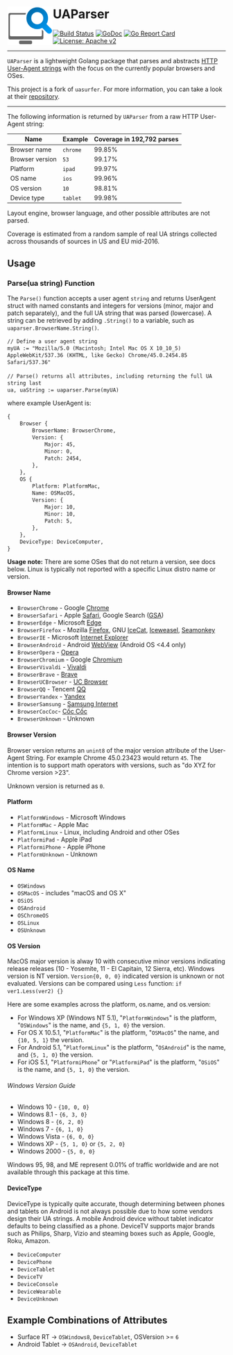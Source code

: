 # <img src="https://raw.githubusercontent.com/Kiuryy/uaparser/master/__asset/logo-small.png" height="88" align="left" /> UAParser

[![Build Status](https://travis-ci.com/Kiuryy/uaparser.svg?branch=master)](https://travis-ci.org/Kiuryy/uaparser)
[![GoDoc](https://godoc.org/github.com/Kiuryy/uaparser?status.svg)](https://godoc.org/github.com/Kiuryy/uaparser)
[![Go Report Card](https://goreportcard.com/badge/github.com/Kiuryy/uaparser)](https://goreportcard.com/report/github.com/Kiuryy/uaparser)
[![License: Apache v2](https://img.shields.io/badge/License-Apache%20v2-lightgray.svg)](https://www.apache.org/licenses/LICENSE-2.0)

---

`UAParser` is a lightweight Golang package that parses and abstracts [HTTP User-Agent strings](https://en.wikipedia.org/wiki/User_agent) with the focus on the currently popular browsers and OSes.

This project is a fork of `uasurfer`. For more information, you can take a look at their [repository](https://github.com/avct/uasurfer).

---

The following information is returned by `UAParser` from a raw HTTP User-Agent string:

| Name           | Example | Coverage in 192,792 parses |
|----------------|---------|--------------------------------|
| Browser name    | `chrome` | 99.85%                         |
| Browser version | `53` | 99.17%                         |
| Platform       | `ipad`  | 99.97%                         |
| OS name         | `ios`  | 99.96%                         |
| OS version      | `10`   | 98.81%                         |
| Device type    |  `tablet` | 99.98%                         |

Layout engine, browser language, and other possible attributes are not parsed.

Coverage is estimated from a random sample of real UA strings collected across thousands of sources in US and EU mid-2016.

## Usage

### Parse(ua string) Function

The `Parse()` function accepts a user agent `string` and returns UserAgent struct with named constants and integers for versions (minor, major and patch separately), and the full UA string that was parsed (lowercase). A string can be retrieved by adding `.String()` to a variable, such as `uaparser.BrowserName.String()`.

```
// Define a user agent string
myUA := "Mozilla/5.0 (Macintosh; Intel Mac OS X 10_10_5) AppleWebKit/537.36 (KHTML, like Gecko) Chrome/45.0.2454.85 Safari/537.36"

// Parse() returns all attributes, including returning the full UA string last
ua, uaString := uaparser.Parse(myUA)
```

where example UserAgent is:
```
{
    Browser {
        BrowserName: BrowserChrome,
        Version: {
            Major: 45,
            Minor: 0,
            Patch: 2454,
        },
    },
    OS {
        Platform: PlatformMac,
        Name: OSMacOS,
        Version: {
            Major: 10,
            Minor: 10,
            Patch: 5,
        },
    },
    DeviceType: DeviceComputer,
}
```

**Usage note:** There are some OSes that do not return a version, see docs below. Linux is typically not reported with a specific Linux distro name or version.

#### Browser Name
* `BrowserChrome` - Google [Chrome](https://en.wikipedia.org/wiki/Google_Chrome)
* `BrowserSafari` - Apple [Safari](https://en.wikipedia.org/wiki/Safari_(web_browser)), Google Search ([GSA](https://itunes.apple.com/us/app/google/id284815942))
* `BrowserEdge` - Microsoft [Edge](https://en.wikipedia.org/wiki/Microsoft_Edge)
* `BrowserFirefox` - Mozilla [Firefox](https://en.wikipedia.org/wiki/Firefox), GNU [IceCat](https://en.wikipedia.org/wiki/GNU_IceCat), [Iceweasel](https://en.wikipedia.org/wiki/Mozilla_Corporation_software_rebranded_by_the_Debian_project#Iceweasel), [Seamonkey](https://en.wikipedia.org/wiki/SeaMonkey)
* `BrowserIE` - Microsoft [Internet Explorer](https://en.wikipedia.org/wiki/Internet_Explorer)
* `BrowserAndroid` - Android [WebView](https://developer.chrome.com/multidevice/webview/overview) (Android OS <4.4 only)
* `BrowserOpera` - [Opera](https://en.wikipedia.org/wiki/Opera_(web_browser))
* `BrowserChromium` - Google [Chromium](https://en.wikipedia.org/wiki/Chromium_(web_browser))
* `BrowserVivaldi` - [Vivaldi](https://en.wikipedia.org/wiki/Vivaldi_(web_browser))
* `BrowserBrave` - [Brave](https://en.wikipedia.org/wiki/Brave_(web_browser))
* `BrowserUCBrowser` - [UC Browser](https://en.wikipedia.org/wiki/UC_Browser)
* `BrowserQQ` - Tencent [QQ](https://en.wikipedia.org/wiki/Tencent_QQ)
* `BrowserYandex` - [Yandex](https://en.wikipedia.org/wiki/Yandex_Browser)
* `BrowserSamsung` - [Samsung Internet](https://en.wikipedia.org/wiki/Samsung_Internet_for_Android)
* `BrowserCocCoc`- [Cốc Cốc](https://en.wikipedia.org/wiki/C%E1%BB%91c_C%E1%BB%91c)
* `BrowserUnknown` - Unknown

#### Browser Version

Browser version returns an `unint8` of the major version attribute of the User-Agent String. For example Chrome 45.0.23423 would return `45`. The intention is to support math operators with versions, such as "do XYZ for Chrome version >23".

Unknown version is returned as `0`.

#### Platform
* `PlatformWindows` - Microsoft Windows
* `PlatformMac` - Apple Mac
* `PlatformLinux` - Linux, including Android and other OSes
* `PlatformiPad` - Apple iPad
* `PlatformiPhone` - Apple iPhone
* `PlatformUnknown` - Unknown

#### OS Name
* `OSWindows`
* `OSMacOS` - includes "macOS and OS X"
* `OSiOS`
* `OSAndroid`
* `OSChromeOS`
* `OSLinux`
* `OSUnknown`

#### OS Version

MacOS major version is alway 10 with consecutive minor versions indicating release releases (10 - Yosemite, 11 - El Capitain, 12 Sierra, etc). Windows version is NT version. `Version{0, 0, 0}` indicated version is unknown or not evaluated.
Versions can be compared using `Less` function: `if ver1.Less(ver2) {}`

Here are some examples across the platform, os.name, and os.version:

* For Windows XP (Windows NT 5.1), "`PlatformWindows`" is the platform, "`OSWindows`" is the name, and `{5, 1, 0}` the version.
* For OS X 10.5.1, "`PlatformMac`" is the platform, "`OSMacOS`" the name, and `{10, 5, 1}` the version.
* For Android 5.1, "`PlatformLinux`" is the platform, "`OSAndroid`" is the name, and `{5, 1, 0}` the version.
* For iOS 5.1, "`PlatformiPhone`" or "`PlatformiPad`" is the platform, "`OSiOS`" is the name, and `{5, 1, 0}` the version.

###### Windows Version Guide

* Windows 10 - `{10, 0, 0}`
* Windows 8.1 - `{6, 3, 0}`
* Windows 8 - `{6, 2, 0}`
* Windows 7 - `{6, 1, 0}`
* Windows Vista - `{6, 0, 0}`
* Windows XP - `{5, 1, 0}` or `{5, 2, 0}`
* Windows 2000 - `{5, 0, 0}`

Windows 95, 98, and ME represent 0.01% of traffic worldwide and are not available through this package at this time.

#### DeviceType
DeviceType is typically quite accurate, though determining between phones and tablets on Android is not always possible due to how some vendors design their UA strings. A mobile Android device without tablet indicator defaults to being classified as a phone. DeviceTV supports major brands such as Philips, Sharp, Vizio and steaming boxes such as Apple, Google, Roku, Amazon.

* `DeviceComputer`
* `DevicePhone`
* `DeviceTablet`
* `DeviceTV`
* `DeviceConsole`
* `DeviceWearable`
* `DeviceUnknown`

## Example Combinations of Attributes
* Surface RT -> `OSWindows8`, `DeviceTablet`, OSVersion >= `6`
* Android Tablet -> `OSAndroid`, `DeviceTablet`
